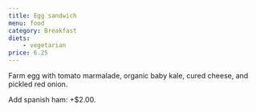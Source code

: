 ```yaml
---
title: Egg sandwich
menu: food
category: Breakfast
diets:
    - vegetarian
price: 6.25
---
```


Farm egg with tomato marmalade, organic baby kale, cured cheese, and pickled red onion.

Add spanish ham: +$2.00.
